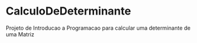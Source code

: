 # CalculoDeDeterminante
 Projeto de Introducao a Programacao para calcular uma determinante de uma Matriz
